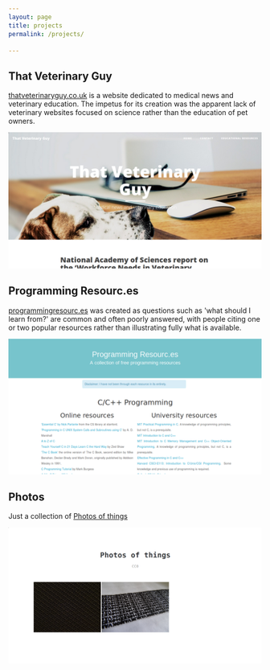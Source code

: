 ```yaml
---
layout: page
title: projects
permalink: /projects/

---
```


## That Veterinary Guy

[thatveterinaryguy.co.uk](http://thatveterinaryguy.co.uk) is a website dedicated to medical news and veterinary education. 
The impetus for its creation was the apparent lack of veterinary websites focused on 
science rather than the education of pet owners.

![That Veterinary Guy](/img/projects-tvg.png)

## Programming Resourc.es

[programmingresourc.es](http://programmingresourc.es) was created as questions such as 'what should I learn from?' are 
common and often poorly answered, with people citing one or two popular resources rather 
than illustrating fully what is available. 

![Programming Resourc.es](/img/projects-pr.png)

## Photos

Just a collection of [Photos of things](http://stephenmaxwell.me/photos) 

![Photos of things](/img/projects-ph.png)